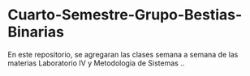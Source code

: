 # Cuarto-Semestre-Grupo-Bestias-Binarias
En este repositorio, se agregaran las clases semana a semana de las materias Laboratorio IV y Metodologia de Sistemas
..
